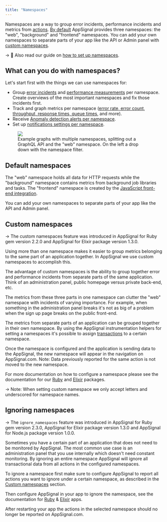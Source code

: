 ```yaml
---
title: "Namespaces"
---
```


Namespaces are a way to group error incidents, performance incidents and metrics from [actions](/appsignal/terminology.html#actions). [By default](#default-namespaces) AppSignal provides three namespaces: the "web", "background" and "frontend" namespaces. You can add your own namespaces to separate parts of your app like the API or Admin panel with [custom namespaces](#custom-namespaces).

-> 📖 Also read our guide on [how to set up namespaces](/guides/namespaces.html).

## What can you do with namespaces?

Let's start first with the things we can use namespaces for:

- Group [error incidents](https://appsignal.com/redirect-to/app?to=exceptions) and [performance measurements](https://appsignal.com/redirect-to/app?to=performance) per namespace. Create overviews of the most important namespaces and fix those incidents first.
- Track and graph metrics per namespace ([error rate, error count](https://appsignal.com/redirect-to/app?to=exceptions/graphs), [throughput, response times, queue times](https://appsignal.com/redirect-to/app?to=performance/graphs), and more).
- Receive [Anomaly detection alerts per namespace](/anomaly-detection/).
- Set up [notifications settings per namespace](/application/notification-settings.html).

<figure>
  <img src="/assets/images/screenshots/app_graphs_namespaces.png">
  <figcaption>Example graphs with multiple namespaces, splitting out a GraphQL API and the "web" namespace. On the left a drop down with the namespace filter.</figcaption>
</figure>

## Default namespaces

The "web" namespace holds all data for HTTP requests while the "background" namespace contains metrics from background job libraries and tasks. The "frontend" namespace is created by the [JavaScript front-end integration](/front-end).

You can add your own namespaces to separate parts of your app like the API and Admin panel.

## Custom namespaces

-> The custom namespaces feature was introduced in AppSignal for Ruby gem
   version 2.2.0 and AppSignal for Elixir package version 1.3.0.

Using more than one namespace makes it easier to group metrics belonging to the
same part of an application together. In AppSignal we use custom namespaces to
accomplish this.

The advantage of custom namespaces is the ability to group together error and
performance incidents from separate parts of the same application. Think of an
administration panel, public homepage versus private back-end, etc.

The metrics from these three parts in one namespace can clutter the "web"
namespace with incidents of varying importance. For example, when something in
the administration panel breaks it's not as big of a problem when the sign up
page breaks on the public front-end.

The metrics from separate parts of an application can be grouped together in
their own namespace. By using the AppSignal instrumentation helpers for
setting a namespaces it's possible to assign
[transactions](/appsignal/terminology.html#transactions) to a certain
namespace.

Once the namespace is configured and the application is sending data to the
AppSignal, the new namespace will appear in the navigation on AppSignal.com.
Note: Data previously reported for the same action is not moved to the new
namespace.

For more documentation on how to configure a namespace please see the
documentation for our [Ruby](/ruby/instrumentation/namespaces.html) and
[Elixir](/elixir/instrumentation/namespaces.html) packages.

-> Note: When setting custom namespace we only accept letters and underscored for namespace names.

## Ignoring namespaces

-> The `ignore_namespaces` feature was introduced in AppSignal for Ruby gem version 2.3.0, AppSignal for Elixir package version 1.3.0 and AppSignal for Node.js package version 1.0.0.

Sometimes you have a certain part of an application that does not need to be monitored by AppSignal. The most common use case is an administration panel that you use internally which doesn't need constant monitoring. By ignoring an entire namespace AppSignal will ignore all transactional data from all actions in the configured namespaces.

To ignore a namespace first make sure to configure AppSignal to report all actions you want to ignore under a certain namespace, as described in the [Custom namespaces](#custom-namespaces) section.

Then configure AppSignal in your app to ignore the namespace, see the documentation for [Ruby](/ruby/instrumentation/namespaces.html#ignore-by-namespace) & [Elixir](/elixir/instrumentation/namespaces.html#ignore-by-namespace) apps.

After restarting your app the actions in the selected namespace should no longer be reported on AppSignal.com.
